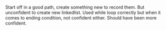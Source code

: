 Start off in a good path, create something new to record them. But unconfident to create new linkedlist. Used while loop correctly but when it comes to ending condition, not confident either. Should have been more confident.
